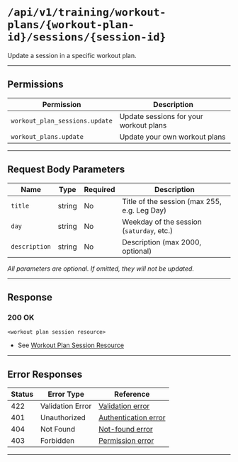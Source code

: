 # `/api/v1/training/workout-plans/{workout-plan-id}/sessions/{session-id}`

Update a session in a specific workout plan.


---

## Permissions
| Permission                     | Description                                 |
|--------------------------------|---------------------------------------------|
| `workout_plan_sessions.update` | Update sessions for your workout plans       |
| `workout_plans.update`         | Update your own workout plans               |

---

## Request Body Parameters
| Name          | Type    | Required | Description                                 |
|---------------|---------|----------|---------------------------------------------|
| `title`       | string  | No       | Title of the session (max 255, e.g. Leg Day)|
| `day`         | string  | No       | Weekday of the session (`saturday`, etc.)   |
| `description` | string  | No       | Description (max 2000, optional)            |

*All parameters are optional. If omitted, they will not be updated.*

---

## Response

### 200 OK
```
<workout plan session resource>
```
- See [Workout Plan Session Resource](workout_plan_session_resource.md)

---

## Error Responses
| Status | Error Type         | Reference                                                      |
|--------|--------------------|----------------------------------------------------------------|
| 422    | Validation Error   | [Validation error](../../../_globals/validation-errors.md)         |
| 401    | Unauthorized       | [Authentication error](../../../_globals/authentication-errors.md) |
| 404    | Not Found          | [Not-found error](../../../_globals/not-found-errors.md)           |
| 403    | Forbidden          | [Permission error](../../../_globals/permission-errors.md)         |

---
